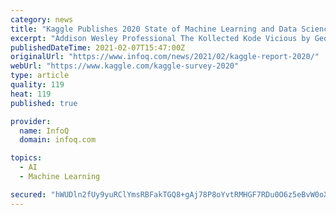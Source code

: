 ```yaml
---
category: news
title: "Kaggle Publishes 2020 State of Machine Learning and Data Science Report"
excerpt: "Addison Wesley Professional The Kollected Kode Vicious by George V. Neville-Neil aims to provide thoughtful and pragmatic insight into programming to both experienced and younger software ..."
publishedDateTime: 2021-02-07T15:47:00Z
originalUrl: "https://www.infoq.com/news/2021/02/kaggle-report-2020/"
webUrl: "https://www.kaggle.com/kaggle-survey-2020"
type: article
quality: 119
heat: 119
published: true

provider:
  name: InfoQ
  domain: infoq.com

topics:
  - AI
  - Machine Learning

secured: "hWUDln2fUy9yuRClYmsRBFakTGQ8+gAj78P8oYvtRMHGF7RDu0O6z5eBvW0oXeSGTpzsaMCxyxzw4Z+Vr2oenw41zCj+Zk5ykMhmqaZ5XiTvLglkHOkW9mBhBLBPVkbJQs1qSYzW1dCTFmGmXSNWeN5MVBad3mY3JO/7WCSZE9t0NsWTpeWGaz2PmCzPx8dqhwUEgZPxaj6H1hkCjoZwP1H+xrvHXrMJForBenS3fAMo1+DZ4jm5IR3YCoNxoF9K7RwgYHS4+cPtXdrz8kfMGoIdelvK3vs0NneOKJ3Yp7jZHUYCBjb7YaqQ6QBjkjIfcEy/nLEGf1K9ulIhW4u70JeW2qXP4yTE7f0KboUVuIU=;jIjqaH2Xx3C1IsMGv2bosg=="
---
```


